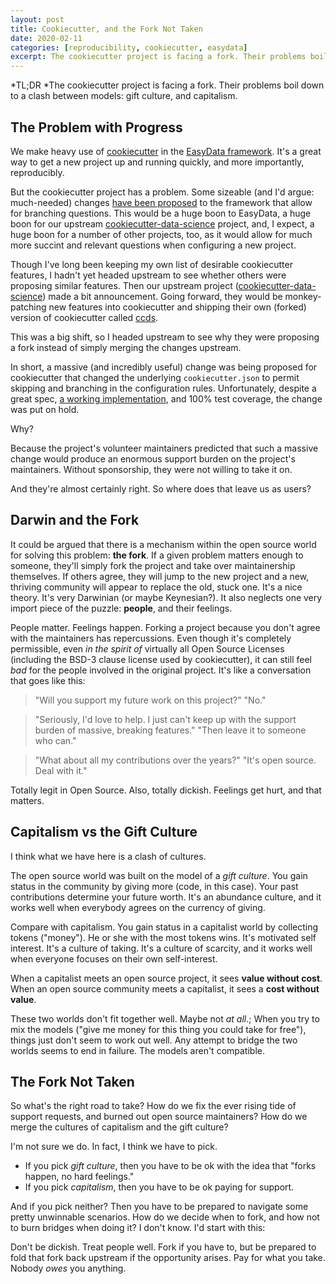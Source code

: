 ```yaml
---
layout: post
title: Cookiecutter, and the Fork Not Taken
date: 2020-02-11
categories: [reproducibility, cookiecutter, easydata]
excerpt: The cookiecutter project is facing a fork. Their problems boil down to a clash between models: gift culture, and capitalism.
---
```



*TL;DR *The cookiecutter project is facing a fork. Their problems boil down to a clash between models: gift culture, and capitalism.

## The Problem with Progress

We make heavy use of [cookiecutter] in the [EasyData framework]. It's
a great way to get a new project up and running quickly, and
more importantly, reproducibly.

But the cookiecutter project has a problem. Some sizeable (and I'd
argue: much-needed) changes [have been proposed][cookiecutter2] to the framework that
allow for branching questions. This would be a huge boon to EasyData,
a huge boon for our upstream [cookiecutter-data-science] project, and,
I expect, a huge boon for a number of other projects, too, as it would
allow for much more succint and relevant questions when configuring a
new project.

[cookiecutter]: https://github.com/cookiecutter/
[cookiecutter2]: https://github.com/cookiecutter/cookiecutter/pull/848

Though I've long been keeping my own list of desirable cookiecutter
features, I hadn't yet headed upstream to see whether others were
proposing similar features.  Then our upstream project
([cookiecutter-data-science]) made a bit announcement. Going forward,
they would be monkey-patching new features into cookiecutter and
shipping their own (forked) version of cookiecutter called [ccds].

[ccds]: https://github.com/drivendata/cookiecutter-data-science/pull/162
[cookiecutter-data-science]: https://github.com/drivendata/cookiecutter-data-science/pull/162
[easydata framework]: https://github.com/hackalog/cookiecutter-easydatadrivendata/cookiecutter-data-science/pull/162

This was a big shift, so I headed upstream to see why they were
proposing a fork instead of simply merging the changes upstream.

In short, a massive (and incredibly useful) change was being proposed
for cookiecutter that changed the underlying `cookiecutter.json` to
permit skipping and branching in the configuration rules. Unfortunately, despite
a great spec, [a working implementation][cc-fork], and 100% test coverage,
the change was put on hold.

[cc-fork]: https://github.com/cookiecutter/cookiecutter/pull/1008

Why?

Because the project's volunteer maintainers predicted that such a
massive change would produce an enormous support burden on the
project's maintainers. Without sponsorship, they were not willing to
take it on.

And they're almost certainly right. So where does that leave us as users?

## Darwin and the Fork

It could be argued that there is a mechanism within the open source
world for solving this problem: **the fork**. If a given problem matters
enough to someone, they'll simply fork the project and take over
maintainership themselves. If others agree, they will jump to the new
project and a new, thriving community will appear to replace the old,
stuck one. It's a nice theory. It's very Darwinian (or maybe Keynesian?).
It also neglects one very import piece of the puzzle:
**people**, and their feelings.

People matter. Feelings happen. Forking a project because you don't
agree with the maintainers has repercussions. Even though it's
completely permissible, even _in the spirit of_ virtually all Open Source
Licenses (including the BSD-3 clause license used by cookiecutter), it
can still feel *bad* for the people involved in the original
project. It's like a conversation that goes like this:

> "Will you support my future work on this project?"
> "No."

> "Seriously, I'd love to help. I just can't keep up with the support burden
of massive, breaking features."
> "Then leave it to someone who can."

> "What about all my contributions over the years?"
> "It's open source. Deal with it."

Totally legit in Open Source. Also, totally dickish. Feelings get
hurt, and that matters.


## Capitalism vs the Gift Culture

I think what we have here is a clash of cultures.

The open source world was built on the model of a _gift culture_. You
gain status in the community by giving more (code, in this case). Your
past contributions determine your future worth.  It's an abundance
culture, and it works well when everybody agrees on the currency of
giving.

Compare with capitalism. You gain status in a capitalist world by
collecting tokens ("money").  He or she with the most tokens
wins. It's motivated self interest. It's a culture of taking. It's
a culture of scarcity, and it works well when everyone focuses on their
own self-interest.

When a capitalist meets an open source project, it sees **value without cost**.
When an open source community meets a capitalist, it sees a **cost without value**.

These two worlds don't fit together well. Maybe not *at all*.; When
you try to mix the models ("give me money for this thing you could
take for free"), things just don't seem to work out well. Any attempt
to bridge the two worlds seems to end in failure. The models aren't
compatible.

## The Fork Not Taken

So what's the right road to take? How do we fix the ever rising tide
of support requests, and burned out open source maintainers? How do we
merge the cultures of capitalism and the gift culture? 

I'm not sure we do. In fact, I think we have to pick.

* If you pick _gift culture_, then you have to be ok with the idea
  that "forks happen, no hard feelings."
* If you pick _capitalism_, then you have to be ok paying for support.

And if you pick neither? Then you have to be prepared to navigate some pretty
unwinnable scenarios. How do we decide when to fork, and how not to burn bridges when doing it?
I don't know. I'd start with this:

Don't be dickish. Treat people well. Fork if you have to, but be
prepared to fold that fork back upstream if the opportunity
arises. Pay for what you take. Nobody *owes* you anything.

